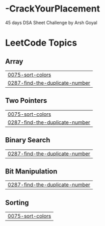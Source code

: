 # -CrackYourPlacement
45 days DSA Sheet Challenge by Arsh Goyal

<!---LeetCode Topics Start-->
# LeetCode Topics
## Array
|  |
| ------- |
| [0075-sort-colors](https://github.com/shoaibcodez/-CrackYourPlacement/tree/master/0075-sort-colors) |
| [0287-find-the-duplicate-number](https://github.com/shoaibcodez/-CrackYourPlacement/tree/master/0287-find-the-duplicate-number) |
## Two Pointers
|  |
| ------- |
| [0075-sort-colors](https://github.com/shoaibcodez/-CrackYourPlacement/tree/master/0075-sort-colors) |
| [0287-find-the-duplicate-number](https://github.com/shoaibcodez/-CrackYourPlacement/tree/master/0287-find-the-duplicate-number) |
## Binary Search
|  |
| ------- |
| [0287-find-the-duplicate-number](https://github.com/shoaibcodez/-CrackYourPlacement/tree/master/0287-find-the-duplicate-number) |
## Bit Manipulation
|  |
| ------- |
| [0287-find-the-duplicate-number](https://github.com/shoaibcodez/-CrackYourPlacement/tree/master/0287-find-the-duplicate-number) |
## Sorting
|  |
| ------- |
| [0075-sort-colors](https://github.com/shoaibcodez/-CrackYourPlacement/tree/master/0075-sort-colors) |
<!---LeetCode Topics End-->